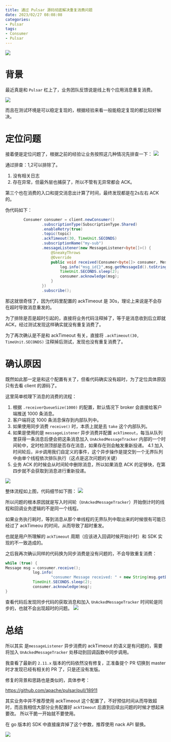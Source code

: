 ```yaml
---
title: 通过 Pulsar 源码彻底解决重复消费问题
date: 2023/02/27 08:08:08 
categories: 
- Pulsar
tags: 
- Consumer
- Pulsar
---
```


![](https://s2.loli.net/2023/02/26/Oz94bQasM2Einok.png)

# 背景
最近真是和 `Pulsar` 杠上了，业务团队反馈说是线上有个应用消息重复消费。

![](https://s2.loli.net/2023/02/26/c2eZuTPUvrlB1YF.png)

而且在测试环境是可以稳定复现的，根据经验来看一般能稳定复现的都比较好解决。

<!--more-->

# 定位问题

接着便是定位问题了，根据之前的经验让业务按照这几种情况先排查一下：
![](https://s2.loli.net/2023/02/26/IrvxGDQuaSt7AOE.png)

通过排查：1,2可以排除了。
1. 没有相关日志
2. 存在异常，但最外层也捕获了，所以不管有无异常都会 ACK。

第三个也在消费的入口和提交消息出计算了时间，最终发现都是在2s左右 ACK 的。

伪代码如下：

```java
        Consumer consumer = client.newConsumer()
                .subscriptionType(SubscriptionType.Shared)
                .enableRetry(true)
                .topic(topic)
                .ackTimeout(30, TimeUnit.SECONDS)
                .subscriptionName("my-sub")
                .messageListener(new MessageListener<byte[]>() {
                    @SneakyThrows
                    @Override
                    public void received(Consumer<byte[]> consumer, Message<byte[]> msg) {
                        log.info("msg_id{}",msg.getMessageId().toString());
                        TimeUnit.SECONDS.sleep(2);
                        consumer.acknowledge(msg);
                    }
                })
                .subscribe();
```

那这就很奇怪了，因为代码里配置的 ackTimeout 是 30s，理论上来说是不会存在超时导致消息重发的。

为了排除是否是超时引起的，直接将业务代码注释掉了，等于是消息收到后立即就 ACK，经过测试发现这样确实就没有重复消费了。


为了再次确认是不是和 ackTimeout 有关，直接将 `.ackTimeout(30, TimeUnit.SECONDS)` 注释掉后测试，发现也没有重复消费了。

# 确认原因

既然如此那一定是和这个配置有关了，但看代码确实没有超时，为了定位具体原因只有去看 client 的源码了。



这里简单梳理下消息的消费的流程：
1. 根据 `.receiverQueueSize(1000)` 的配置，默认情况下 broker 会直接给客户端推送 1000 条消息。
2. 客户端将这 1000 条消息保存到内部队列中。
3. 如果使用同步消费 `receive()` 时，本质上就是去 `take` 这个内部队列。
4. 如果是使用的是 `messageListener` 异步消费并配置 `ackTimeout`，每当从队列里获得一条消息后便会把这条消息加入 `UnAckedMessageTracker` 内部的一个时间轮中，定时检测顶部是否存在消息，如果存在则会触发重新投递。
4.1 加入时间轮后，`异步`调用我们自定义的事件，这个异步操作是提交到一个无界队列中由单个线程依次排队执行（这点是这次问题的关键）
5. 业务 ACK 的时候会从时间轮中删除消息，所以如果消息 ACK 的足够快，在第四步就不会获取到消息进行重新投递。

![](https://s2.loli.net/2023/02/26/2PuOadlU6oRqHVN.png)

整体流程如上图，代码细节如下图：
![](https://s2.loli.net/2023/02/26/jMOqBUe912cdEWg.png)

所以问题的根本原因就是写入时间轮（`UnAckedMessageTracker`）开始倒计时的线程和回调业务逻辑的不是同一个线程。

如果业务执行耗时，等到消息从那个单线程的无界队列中取出来的时候很有可能已经过了 ackTimeou 的时间，从而导致了超时重发。

也就是用户所理解的 `ackTimeout` 周期（应该进入回调时候开始计时）和 SDK 实现的不一致造成的。


之后我再次确认同样的代码换为同步消费是没有问题的，不会导致重复消费：

```java
while (true) {
Message msg = consumer.receive();
            log.info(
                    "consumer Message received: " + new String(msg.getData()) + msg.getMessageId().toString());
            TimeUnit.SECONDS.sleep(2);
            consumer.acknowledge(msg);	
}
```

查看代码后发现同步代码的获取消息和加入 `UnAckedMessageTracker` 时间轮是同步的，也就不会出现超时的问题。
![](https://s2.loli.net/2023/02/26/AUiDgXYO7QvINTF.png)

# 总结

所以其实 是`messageListener` 异步消费的 ackTimeout 的语义是有问题的，需要将加入 `UnAckedMessageTracker` 处移动到回调函数中同步调用。

我查看了最新的 `2.11.x` 版本的代码依然没有修复，正准备提个 PR 切换到 master 时才发现已经有相关的 PR 了，只是还没有发版。

修复的背景和思路也是类似的，具体参考：

https://github.com/apache/pulsar/pull/18911

其实业务中并不推荐使用 ackTimeout 这个配置了，不好预估时间从而导致超时，而且我相信大部分业务配置好 `ackTImeout` 后直到后续出问题的时候才想起来要改。
所以干脆一开始就不要使用。

在 go 版本的 SDK 中直接废弃掉了这个参数，推荐使用 nack API 替换。

![](https://s2.loli.net/2023/02/26/kQaZAcJi6WjNDXq.png)



